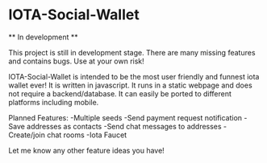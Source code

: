 # IOTA-Social-Wallet

** In development **

This project is still in development stage. There are many missing features and contains bugs.
Use at your own risk!


IOTA-Social-Wallet is intended to be the most user friendly and funnest iota wallet ever! It is written in javascript. It runs in a static webpage and does not require a backend/database. It can easily be ported to different platforms including mobile.

Planned Features:
-Multiple seeds 
-Send payment request notification
-Save addresses as contacts
-Send chat messages to addresses 
-Create/join chat rooms
-Iota Faucet

Let me know any other feature ideas you have!
